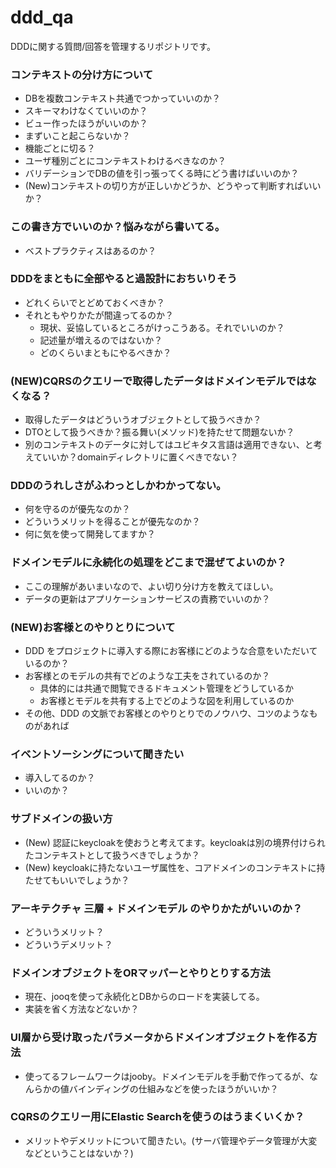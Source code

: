 # ddd_qa
DDDに関する質問/回答を管理するリポジトリです。

### コンテキストの分け方について
* DBを複数コンテキスト共通でつかっていいのか？
* スキーマわけなくていいのか？
* ビュー作ったほうがいいのか？
* まずいこと起こらないか？
* 機能ごとに切る？
* ユーザ種別ごとにコンテキストわけるべきなのか？
* バリデーションでDBの値を引っ張ってくる時にどう書けばいいのか？
* (New)コンテキストの切り方が正しいかどうか、どうやって判断すればいいか？

### この書き方でいいのか？悩みながら書いてる。
* ベストプラクティスはあるのか？

### DDDをまともに全部やると過設計におちいりそう
* どれくらいでとどめておくべきか？
* それともやりかたが間違ってるのか？
  * 現状、妥協しているところがけっこうある。それでいいのか？
  * 記述量が増えるのではないか？
  * どのくらいまともにやるべきか？

### (NEW)CQRSのクエリーで取得したデータはドメインモデルではなくなる？
* 取得したデータはどういうオブジェクトとして扱うべきか？
* DTOとして扱うべきか？振る舞い(メソッド)を持たせて問題ないか？
* 別のコンテキストのデータに対してはユビキタス言語は適用できない、と考えていいか？domainディレクトリに置くべきでない？

### DDDのうれしさがふわっとしかわかってない。
* 何を守るのが優先なのか？
* どういうメリットを得ることが優先なのか？
* 何に気を使って開発してますか？

### ドメインモデルに永続化の処理をどこまで混ぜてよいのか？
* ここの理解があいまいなので、よい切り分け方を教えてほしい。
* データの更新はアプリケーションサービスの責務でいいのか？

### (NEW)お客様とのやりとりについて
* DDD をプロジェクトに導入する際にお客様にどのような合意をいただいているのか？
* お客様とのモデルの共有でどのような工夫をされているのか？
  * 具体的には共通で閲覧できるドキュメント管理をどうしているか
  * お客様とモデルを共有する上でどのような図を利用しているのか
* その他、DDD の文脈でお客様とのやりとりでのノウハウ、コツのようなものがあれば


### イベントソーシングについて聞きたい
* 導入してるのか？
* いいのか？

### サブドメインの扱い方
* (New) 認証にkeycloakを使おうと考えてます。keycloakは別の境界付けられたコンテキストとして扱うべきでしょうか？
* (New) keycloakに持たないユーザ属性を、コアドメインのコンテキストに持たせてもいいでしょうか？




### アーキテクチャ 三層 + ドメインモデル のやりかたがいいのか？
* どういうメリット？
* どういうデメリット？

### ドメインオブジェクトをORマッパーとやりとりする方法
* 現在、jooqを使って永続化とDBからのロードを実装してる。
* 実装を省く方法などないか？

### UI層から受け取ったパラメータからドメインオブジェクトを作る方法
* 使ってるフレームワークはjooby。ドメインモデルを手動で作ってるが、なんらかの値バインディングの仕組みなどを使ったほうがいいか？

### CQRSのクエリー用にElastic Searchを使うのはうまくいくか？
* メリットやデメリットについて聞きたい。(サーバ管理やデータ管理が大変などということはないか？)


